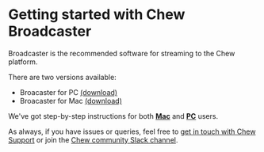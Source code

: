 # Getting started with Chew Broadcaster

Broadcaster is the recommended software for streaming to the Chew platform. 

There are two versions available: 

- Broacaster for PC [(download)](http://chew.tv/guide/broadcaster/mac)
- Broacaster for Mac [(download)](http://chew.tv/guide/broadcaster/pc)

We've got step-by-step instructions for both [**Mac**](http://chew.tv/guide/broadcaster/mac) and [**PC**](http://chew.tv/guide/broadcaster/pc) users. 

As always, if you have issues or queries, feel free to [get in touch with Chew Support](mailto:support@chew.tv) or join the [Chew community Slack channel](https://slack.chew.tv).
